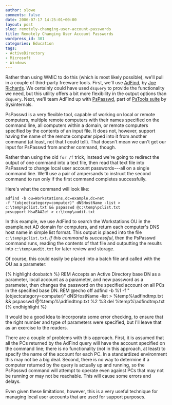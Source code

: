 ```yaml
---
author: slowe
comments: false
date: 2006-07-17 14:25:01+00:00
layout: post
slug: remotely-changing-user-account-passwords
title: Remotely Changing User Account Passwords
wordpress_id: 301
categories: Education
tags:
- ActiveDirectory
- Microsoft
- Windows
---
```


Rather than using WMIC to do this (which is most likely possible), we'll pull in a couple of third-party freeware tools. First, we'll use [AdFind](http://www.joeware.net/win/free/tools/adfind.htm), by [Joe Richards](http://www.joeware.net/). We certainly could have used `dsquery` to provide the functionality we need, but this utility offers a bit more flexibility in the output options than `dsquery`. Next, we'll team AdFind up with [PsPasswd](http://www.sysinternals.com/Utilities/PsPasswd.html), part of [PsTools suite](http://www.sysinternals.com/Utilities/PsTools.html) by Sysinternals.

PsPasswd is a very flexible tool, capable of working on local or remote computers, multiple remote computers with their names specified on the command line, all computers within a domain, or remote computers specified by the contents of an input file. It does not, however, support having the name of the remote computer piped into it from another command (at least, not that I could tell). That doesn't mean we can't get our input for PsPasswd from another command, though.

Rather than using the old `for /f` trick, instead we're going to redirect the output of one command into a text file, then read that text file into PsPasswd to change local user account passwords---all on a single command line. We'll use a pair of ampersands to instruct the second command to run only if the first command completes successfully.

Here's what the command will look like:

    adfind -b ou=Workstations,dc=example,dc=net 
    -f "(objectcategory=computer)" dNSHostName -list > 
    c:\temp\pclist.txt && pspasswd @c:\temp\pclist.txt 
    pcsupport HsaEAA2e! > c:\temp\audit.txt

In this example, we use AdFind to search the Workstations OU in the example.net AD domain for computers, and return each computer's DNS host name in simple list format. This output is placed into the file `c:\temp\pclist.txt`. _If this command is successful_, then the PsPasswd command runs, reading the contents of that file and outputting the results into `c:\temp\audit.txt` for later review and storage.

Of course, this could easily be placed into a batch file and called with the OU as a parameter:

{% highlight dosbatch %}
REM Accepts an Active Directory base DN as a parameter, local account as a parameter, and new password as a parameter, then changes the password on the specified account on all PCs in the specified base DN.
REM
@echo off
adfind -b %1 -f "(objectcategory=computer)" dNSHostName -list > %temp%\adfindtmp.txt && pspasswd @%temp%\adfindtmp.txt %2 %3
del %temp%\adfindtmp.txt
{% endhighlight %}

It would be a good idea to incorporate some error checking, to ensure that the right number and type of parameters were specified, but I'll leave that as an exercise to the readers.

There are a couple of problems with this approach. First, it is assumed that all the PCs returned by the AdFind query will have the account specified on the command line; there is no functionality (not in this approach, at least) to specify the name of the account for each PC. In a standardized environment this may not be a big deal. Second, there is no way to determine if a computer returned by the query is actually up and running, so the PsPasswd command will attempt to operate even against PCs that may not be running or may not be reachable. This will cause some errors and delays.

Even given these limitations, however, this is a very useful technique for managing local user accounts that are used for support purposes.
